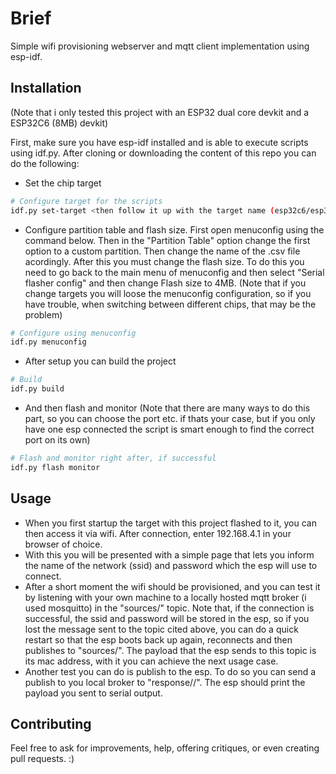 # Brief

Simple wifi provisioning webserver and mqtt client implementation using esp-idf.

## Installation

(Note that i only tested this project with an ESP32 dual core devkit and a ESP32C6 (8MB) devkit)

First, make sure you have esp-idf installed and is able to execute scripts using idf.py.
After cloning or downloading the content of this repo you can do the following:

- Set the chip target
```bash
# Configure target for the scripts
idf.py set-target <then follow it up with the target name (esp32c6/esp32)>
```

- Configure partition table and flash size. First open menuconfig using the command below. Then in the "Partition Table" option change the first option to a custom partition. Then change the name of the .csv file acordingly. After this you must change the flash size. To do this you need to go back to the main menu of menuconfig and then select "Serial flasher config" and then change Flash size to 4MB. (Note that if you change targets you will loose the menuconfig configuration, so if you have trouble, when switching between different chips, that may be the problem)
```bash
# Configure using menuconfig
idf.py menuconfig
```

- After setup you can build the project
```bash
# Build
idf.py build
```

- And then flash and monitor (Note that there are many ways to do this part, so you can choose the port etc. if thats your case, but if you only have one esp connected the script is smart enough to find the correct port on its own)
```bash
# Flash and monitor right after, if successful
idf.py flash monitor
```

## Usage

- When you first startup the target with this project flashed to it, you can then access it via wifi. After connection, enter 192.168.4.1 in your browser of choice.
- With this you will be presented with a simple page that lets you inform the name of the network (ssid) and password which the esp will use to connect.
- After a short moment the wifi should be provisioned, and you can test it by listening with your own machine to a locally hosted mqtt broker (i used mosquitto) in the "sources/" topic. Note that, if the connection is successful, the ssid and password will be stored in the esp, so if you lost the message sent to the topic cited above, you can do a quick restart so that the esp boots back up again, reconnects and then publishes to "sources/". The payload that the esp sends to this topic is its mac address, with it you can achieve the next usage case. 
- Another test you can do is publish to the esp. To do so you can send a publish to you local broker to "response/<the mac of the esp>/". The esp should print the payload you sent to serial output.

## Contributing

Feel free to ask for improvements, help, offering critiques, or even creating pull requests. :)
